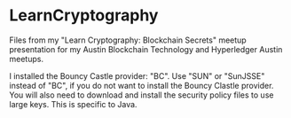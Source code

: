 # LearnCryptography

Files from my "Learn Cryptography: Blockchain Secrets" meetup presentation for my Austin Blockchain Technology and Hyperledger Austin meetups.

I installed the Bouncy Castle provider: "BC". Use "SUN" or "SunJSSE" instead of "BC", if you do not want to install the Bouncy Clastle provider. You will also need to download and install the security policy files to use large keys. This is specific to Java.
